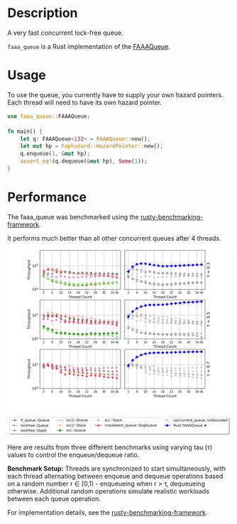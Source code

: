 # Description
A very fast concurrent lock-free queue.

`faaa_queue` is a Rust implementation of the [FAAAQueue](https://concurrencyfreaks.blogspot.com/2016/11/faaarrayqueue-mpmc-lock-free-queue-part.html).

# Usage
To use the queue, you currently have to supply your own hazard pointers. Each
thread will need to have its own hazard pointer.

```rust
use faaa_queue::FAAAQueue;

fn main() {
    let q: FAAAQueue<i32> = FAAAQueue::new();
    let mut hp = haphazard::HazardPointer::new();
    q.enqueue(1, &mut hp);
    assert_eq!(q.dequeue(&mut hp), Some(1));
}
```
# Performance
The faaa_queue was benchmarked using the [rusty-benchmarking-framework](https://github.com/dcs-chalmers/rusty-benchmarking-framework).

It performs much better than all other concurrent queues after 4 threads.

![Benchmark results](./images/six_subplot_comparison.png)

Here are results from three different benchmarks using varying tau (τ) values to control the enqueue/dequeue ratio. 

**Benchmark Setup:** Threads are synchronized to start simultaneously, with each thread alternating between enqueue and dequeue operations based on a random number r ∈ [0,1) - enqueueing when r > τ, dequeueing otherwise. Additional random operations simulate realistic workloads between each queue operation.

For implementation details, see the [rusty-benchmarking-framework](https://github.com/dcs-chalmers/rusty-benchmarking-framework).
